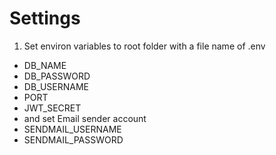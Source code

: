 # Settings

1. Set environ variables to root folder with a file name of .env
- DB_NAME
- DB_PASSWORD
- DB_USERNAME
- PORT
- JWT_SECRET
- and set Email sender account
- SENDMAIL_USERNAME
- SENDMAIL_PASSWORD

